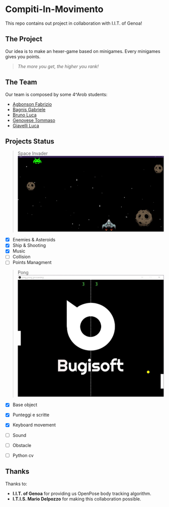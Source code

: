 # Compiti-In-Movimento
This repo contains out project in collaboration with I.I.T. of Genoa!

## The Project
Our idea is to make an hexer-game based on minigames. 
Every minigames gives you points. 
> _The more you get, the higher you rank!_

## The Team
Our team is composed by some 4^Arob students:
- [Agbonson Fabrizio](https://github.com/orgs/Bugis0ft/people/blackson)
- [Bagnis Gabriele](https://github.com/orgs/Bugis0ft/people/Bagnis-Gabriele)
- [Bruno Luca](https://github.com/orgs/Bugis0ft/people/Chestnut1)
- [Genovese Tommaso](https://github.com/orgs/Bugis0ft/people/TommyGenovese)
- [Giavelli Luca](https://github.com/orgs/Bugis0ft/people/LGiave)

## Projects Status
> Space Invader
![Image of Space Invader](https://github.com/Bugis0ft/Compiti-In-Movimento/blob/master/Space_invader/documentation/d1.png)
- [x] Enemies & Asteroids
- [x] Ship & Shooting
- [x] Music
- [ ] Collision
- [ ] Points Managment

>Pong
![Image of Space Invader](https://github.com/Bugis0ft/Compiti-In-Movimento/blob/master/Ping_pong/documentation/game.jpg)

- [x] Base object
- [x] Punteggi e scritte
- [x] Keyboard movement
- [ ] Sound
- [ ] Obstacle
- [ ] Python cv


## Thanks
Thanks to:
- __I.I.T. of Genoa__ for providing us OpenPose body tracking algorithm.
- __I.T.I.S. Mario Delpozzo__ for making this collaboration possible.
